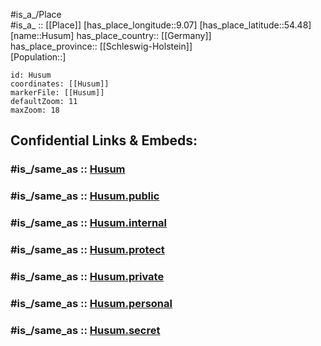 ﻿---
confidential: public
isDeleted: false
location:
- 54.48
- 9.07
mapmarker: city
mapzoom:
- 7
- 12
SpocWebEntityId: 31061
tags:
- geo/City
type: City
---

#is_a_/Place  
#is_a_ :: [[Place]] 
[has_place_longitude::9.07] 
[has_place_latitude::54.48] 
[name::Husum] 
has_place_country:: [[Germany]]  
has_place_province:: [[Schleswig-Holstein]]  
[Population::] 



```leaflet
id: Husum
coordinates: [[Husum]] 
markerFile: [[Husum]] 
defaultZoom: 11 
maxZoom: 18
```


## Confidential Links & Embeds: 

### #is_/same_as :: [Husum](/_Standards/Earth/Continent/Europe/Europe~Central/Germany/Germany~West/Schleswig-Holstein/counties~SH/Nordfriesland/cities~Nordfriesland/Husum.md) 

### #is_/same_as :: [Husum.public](/_public/Earth/Continent/Europe/Europe~Central/Germany/Germany~West/Schleswig-Holstein/counties~SH/Nordfriesland/cities~Nordfriesland/Husum.public.md) 

### #is_/same_as :: [Husum.internal](/_internal/Earth/Continent/Europe/Europe~Central/Germany/Germany~West/Schleswig-Holstein/counties~SH/Nordfriesland/cities~Nordfriesland/Husum.internal.md) 

### #is_/same_as :: [Husum.protect](/_protect/Earth/Continent/Europe/Europe~Central/Germany/Germany~West/Schleswig-Holstein/counties~SH/Nordfriesland/cities~Nordfriesland/Husum.protect.md) 

### #is_/same_as :: [Husum.private](/_private/Earth/Continent/Europe/Europe~Central/Germany/Germany~West/Schleswig-Holstein/counties~SH/Nordfriesland/cities~Nordfriesland/Husum.private.md) 

### #is_/same_as :: [Husum.personal](/_personal/Earth/Continent/Europe/Europe~Central/Germany/Germany~West/Schleswig-Holstein/counties~SH/Nordfriesland/cities~Nordfriesland/Husum.personal.md) 

### #is_/same_as :: [Husum.secret](/_secret/Earth/Continent/Europe/Europe~Central/Germany/Germany~West/Schleswig-Holstein/counties~SH/Nordfriesland/cities~Nordfriesland/Husum.secret.md)

